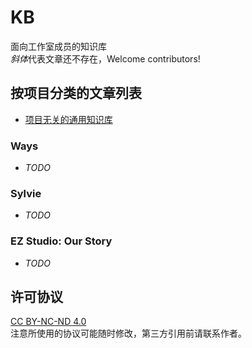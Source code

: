 # KB
面向工作室成员的知识库  
*斜体*代表文章还不存在，Welcome contributors!

## 按项目分类的文章列表
- [项目无关的通用知识库](Misc/README.md)

### Ways
- *TODO*

### Sylvie
- *TODO*

### EZ Studio: Our Story
- *TODO*

## 许可协议
[CC BY-NC-ND 4.0](https://creativecommons.org/licenses/by-nc-nd/4.0/deed.zh)  
注意所使用的协议可能随时修改，第三方引用前请联系作者。  
